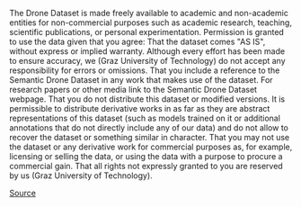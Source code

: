 The Drone Dataset is made freely available to academic and non-academic entities for non-commercial purposes such as academic research, teaching, scientific publications, or personal experimentation. Permission is granted to use the data given that you agree:
That the dataset comes "AS IS", without express or implied warranty. Although every effort has been made to ensure accuracy, we (Graz University of Technology) do not accept any responsibility for errors or omissions.
That you include a reference to the Semantic Drone Dataset in any work that makes use of the dataset. For research papers or other media link to the Semantic Drone Dataset webpage.
That you do not distribute this dataset or modified versions. It is permissible to distribute derivative works in as far as they are abstract representations of this dataset (such as models trained on it or additional annotations that do not directly include any of our data) and do not allow to recover the dataset or something similar in character.
That you may not use the dataset or any derivative work for commercial purposes as, for example, licensing or selling the data, or using the data with a purpose to procure a commercial gain.
That all rights not expressly granted to you are reserved by us (Graz University of Technology).

[Source](https://www.tugraz.at/index.php?id=22387)
